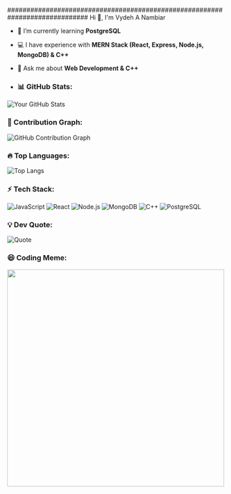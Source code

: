   ############################################################################# Hi 👋, I'm Vydeh A Nambiar

- 🌱 I’m currently learning **PostgreSQL**
- 💻 I have experience with **MERN Stack (React, Express, Node.js, MongoDB) & C++**
- 💬 Ask me about **Web Development & C++**

- ### 📊 GitHub Stats:
![Your GitHub Stats](https://github-readme-stats.vercel.app/api?username=Vydeh07&show_icons=true&theme=dark)

### 🚀 Contribution Graph:
![GitHub Contribution Graph](https://github-readme-activity-graph.vercel.app/graph?username=Vydeh07&theme=github-dark)

### 🔥 Top Languages:
![Top Langs](https://github-readme-stats.vercel.app/api/top-langs/?username=Vydeh07&layout=compact&theme=dark)

### ⚡ Tech Stack:
![JavaScript](https://img.shields.io/badge/JavaScript-F7DF1E?style=flat-square&logo=javascript&logoColor=black)
![React](https://img.shields.io/badge/React-20232A?style=flat-square&logo=react&logoColor=61DAFB)
![Node.js](https://img.shields.io/badge/Node.js-43853D?style=flat-square&logo=node.js&logoColor=white)
![MongoDB](https://img.shields.io/badge/MongoDB-4EA94B?style=flat-square&logo=mongodb&logoColor=white)
![C++](https://img.shields.io/badge/C++-00599C?style=flat-square&logo=cplusplus&logoColor=white)
![PostgreSQL](https://img.shields.io/badge/PostgreSQL-316192?style=flat-square&logo=postgresql&logoColor=white)


### 💡 Dev Quote:
![Quote](https://quotes-github-readme.vercel.app/api?type=horizontal&theme=dark)
### 😆 Coding Meme:
<img src="https://media.giphy.com/media/13HgwGsXF0aiGY/giphy.gif" width="500">

